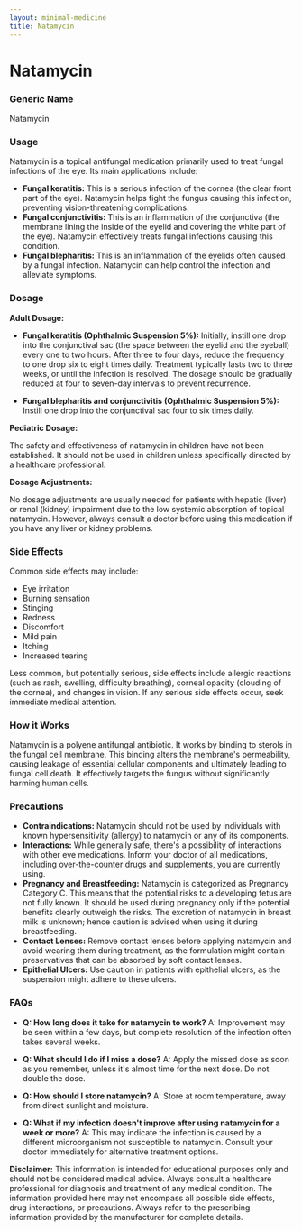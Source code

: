 ```yaml
---
layout: minimal-medicine
title: Natamycin
---
```


# Natamycin
### Generic Name
Natamycin

### Usage
Natamycin is a topical antifungal medication primarily used to treat fungal infections of the eye.  Its main applications include:

* **Fungal keratitis:** This is a serious infection of the cornea (the clear front part of the eye). Natamycin helps fight the fungus causing this infection, preventing vision-threatening complications.
* **Fungal conjunctivitis:**  This is an inflammation of the conjunctiva (the membrane lining the inside of the eyelid and covering the white part of the eye). Natamycin effectively treats fungal infections causing this condition.
* **Fungal blepharitis:** This is an inflammation of the eyelids often caused by a fungal infection. Natamycin can help control the infection and alleviate symptoms.


### Dosage

**Adult Dosage:**

* **Fungal keratitis (Ophthalmic Suspension 5%):** Initially, instill one drop into the conjunctival sac (the space between the eyelid and the eyeball) every one to two hours. After three to four days, reduce the frequency to one drop six to eight times daily. Treatment typically lasts two to three weeks, or until the infection is resolved.  The dosage should be gradually reduced at four to seven-day intervals to prevent recurrence.

* **Fungal blepharitis and conjunctivitis (Ophthalmic Suspension 5%):** Instill one drop into the conjunctival sac four to six times daily.

**Pediatric Dosage:**

The safety and effectiveness of natamycin in children have not been established.  It should not be used in children unless specifically directed by a healthcare professional.

**Dosage Adjustments:**

No dosage adjustments are usually needed for patients with hepatic (liver) or renal (kidney) impairment due to the low systemic absorption of topical natamycin. However, always consult a doctor before using this medication if you have any liver or kidney problems.

### Side Effects

Common side effects may include:

* Eye irritation
* Burning sensation
* Stinging
* Redness
* Discomfort
* Mild pain
* Itching
* Increased tearing

Less common, but potentially serious, side effects include allergic reactions (such as rash, swelling, difficulty breathing), corneal opacity (clouding of the cornea), and changes in vision.  If any serious side effects occur, seek immediate medical attention.

### How it Works

Natamycin is a polyene antifungal antibiotic. It works by binding to sterols in the fungal cell membrane. This binding alters the membrane's permeability, causing leakage of essential cellular components and ultimately leading to fungal cell death.  It effectively targets the fungus without significantly harming human cells.

### Precautions

* **Contraindications:** Natamycin should not be used by individuals with known hypersensitivity (allergy) to natamycin or any of its components.
* **Interactions:**  While generally safe, there's a possibility of interactions with other eye medications.  Inform your doctor of all medications, including over-the-counter drugs and supplements, you are currently using.
* **Pregnancy and Breastfeeding:** Natamycin is categorized as Pregnancy Category C.  This means that the potential risks to a developing fetus are not fully known. It should be used during pregnancy only if the potential benefits clearly outweigh the risks. The excretion of natamycin in breast milk is unknown; hence caution is advised when using it during breastfeeding.
* **Contact Lenses:** Remove contact lenses before applying natamycin and avoid wearing them during treatment, as the formulation might contain preservatives that can be absorbed by soft contact lenses.
* **Epithelial Ulcers:** Use caution in patients with epithelial ulcers, as the suspension might adhere to these ulcers.


### FAQs

* **Q: How long does it take for natamycin to work?**  A: Improvement may be seen within a few days, but complete resolution of the infection often takes several weeks.

* **Q: What should I do if I miss a dose?** A: Apply the missed dose as soon as you remember, unless it's almost time for the next dose. Do not double the dose.

* **Q: How should I store natamycin?** A: Store at room temperature, away from direct sunlight and moisture.

* **Q:  What if my infection doesn't improve after using natamycin for a week or more?** A:  This may indicate the infection is caused by a different microorganism not susceptible to natamycin. Consult your doctor immediately for alternative treatment options.


**Disclaimer:** This information is intended for educational purposes only and should not be considered medical advice.  Always consult a healthcare professional for diagnosis and treatment of any medical condition.  The information provided here may not encompass all possible side effects, drug interactions, or precautions.  Always refer to the prescribing information provided by the manufacturer for complete details.
